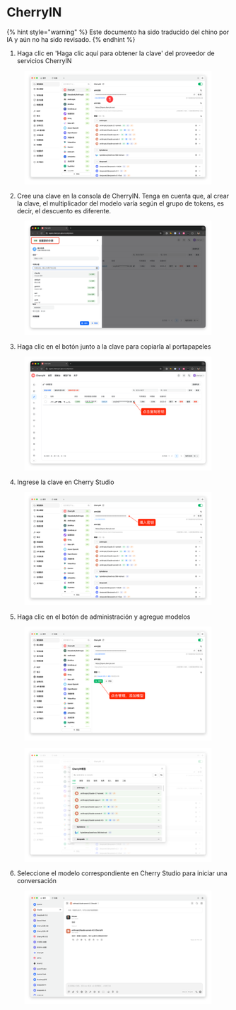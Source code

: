 # CherryIN


{% hint style="warning" %}
Este documento ha sido traducido del chino por IA y aún no ha sido revisado.
{% endhint %}




1. Haga clic en 'Haga clic aquí para obtener la clave' del proveedor de servicios CherryIN

<figure><img src="../../.gitbook/assets/image (156).png" alt=""><figcaption></figcaption></figure>

2. Cree una clave en la consola de CherryIN. Tenga en cuenta que, al crear la clave, el multiplicador del modelo varía según el grupo de tokens, es decir, el descuento es diferente.

<figure><img src="../../.gitbook/assets/image (158).png" alt=""><figcaption></figcaption></figure>

3. Haga clic en el botón junto a la clave para copiarla al portapapeles

<figure><img src="../../.gitbook/assets/image (159).png" alt=""><figcaption></figcaption></figure>

4. Ingrese la clave en Cherry Studio

<figure><img src="../../.gitbook/assets/image (161).png" alt=""><figcaption></figcaption></figure>

5. Haga clic en el botón de administración y agregue modelos

<figure><img src="../../.gitbook/assets/image (162).png" alt=""><figcaption></figcaption></figure>

<figure><img src="../../.gitbook/assets/image (163).png" alt=""><figcaption></figcaption></figure>

6. Seleccione el modelo correspondiente en Cherry Studio para iniciar una conversación

<figure><img src="../../.gitbook/assets/image (164).png" alt=""><figcaption></figcaption></figure>